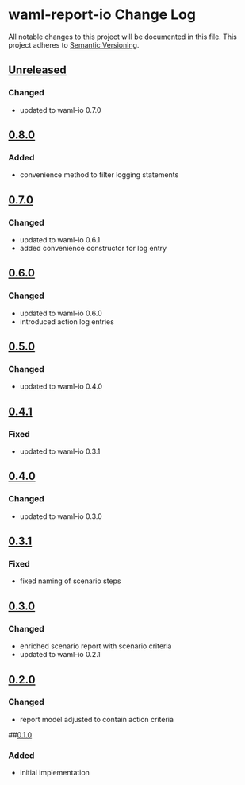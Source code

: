 # waml-report-io Change Log
All notable changes to this project will be documented in this file.
This project adheres to [Semantic Versioning](http://semver.org/).

## [Unreleased]

### Changed
- updated to waml-io 0.7.0

## [0.8.0]
### Added
- convenience method to filter logging statements

## [0.7.0]
### Changed
- updated to waml-io 0.6.1
- added convenience constructor for log entry

## [0.6.0]
### Changed
- updated to waml-io 0.6.0
- introduced action log entries

## [0.5.0]
### Changed
- updated to waml-io 0.4.0

## [0.4.1]
### Fixed
- updated to waml-io 0.3.1

## [0.4.0]
### Changed
- updated to waml-io 0.3.0

## [0.3.1]
### Fixed
- fixed naming of scenario steps

## [0.3.0]
### Changed
- enriched scenario report with scenario criteria
- updated to waml-io 0.2.1

## [0.2.0]
### Changed
- report model adjusted to contain action criteria

##[0.1.0]
### Added
- initial implementation

[0.1.0]: https://github.com/automate-website/waml-report-io/commits/0.1.0
[0.2.0]: https://github.com/automate-website/waml-report-io/compare/0.1.0...0.2.0
[0.3.0]: https://github.com/automate-website/waml-report-io/compare/0.2.0...0.3.0
[0.3.1]: https://github.com/automate-website/waml-report-io/compare/0.3.0...0.3.1
[0.4.0]: https://github.com/automate-website/waml-report-io/compare/0.3.1...0.4.0
[0.4.1]: https://github.com/automate-website/waml-report-io/compare/0.4.0...0.4.1
[0.5.0]: https://github.com/automate-website/waml-report-io/compare/0.4.1...0.5.0
[0.6.0]: https://github.com/automate-website/waml-report-io/compare/0.5.0...0.6.0
[0.7.0]: https://github.com/automate-website/waml-report-io/compare/0.6.0...0.7.0
[0.8.0]: https://github.com/automate-website/waml-report-io/compare/0.7.0...0.8.0
[Unreleased]: https://github.com/automate-website/waml-report-io/compare/0.8.0...master
